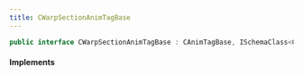 ```yaml
---
title: CWarpSectionAnimTagBase
---
```


```csharp
public interface CWarpSectionAnimTagBase : CAnimTagBase, ISchemaClass<CAnimTagBase>, ISchemaClass<CWarpSectionAnimTagBase>, ISchemaField, ISchemaClass, INativeHandle
```

#### Implements

